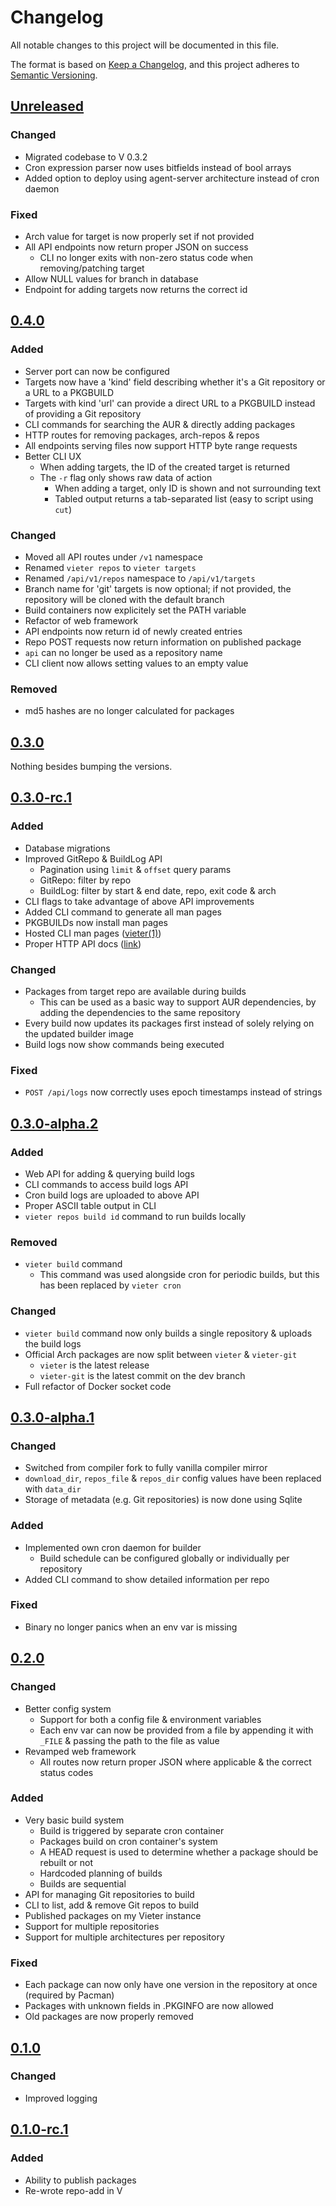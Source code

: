 # Changelog

All notable changes to this project will be documented in this file.

The format is based on [Keep a Changelog](https://keepachangelog.com/en/1.0.0/),
and this project adheres to [Semantic Versioning](https://semver.org/spec/v2.0.0.html).

## [Unreleased](https://git.rustybever.be/vieter-v/vieter/src/branch/dev)

### Changed

* Migrated codebase to V 0.3.2
* Cron expression parser now uses bitfields instead of bool arrays
* Added option to deploy using agent-server architecture instead of cron daemon

### Fixed

* Arch value for target is now properly set if not provided
* All API endpoints now return proper JSON on success
    * CLI no longer exits with non-zero status code when removing/patching
      target
* Allow NULL values for branch in database
* Endpoint for adding targets now returns the correct id

## [0.4.0](https://git.rustybever.be/vieter-v/vieter/src/tag/0.4.0)

### Added

* Server port can now be configured
* Targets now have a 'kind' field describing whether it's a Git repository or a
  URL to a PKGBUILD
* Targets with kind 'url' can provide a direct URL to a PKGBUILD instead of
  providing a Git repository
* CLI commands for searching the AUR & directly adding packages
* HTTP routes for removing packages, arch-repos & repos
* All endpoints serving files now support HTTP byte range requests
* Better CLI UX
    * When adding targets, the ID of the created target is returned
    * The `-r` flag only shows raw data of action
        * When adding a target, only ID is shown and not surrounding text
        * Tabled output returns a tab-separated list (easy to script using
          `cut`)

### Changed

* Moved all API routes under `/v1` namespace
* Renamed `vieter repos` to `vieter targets`
* Renamed `/api/v1/repos` namespace to `/api/v1/targets`
* Branch name for 'git' targets is now optional; if not provided, the
  repository will be cloned with the default branch
* Build containers now explicitely set the PATH variable
* Refactor of web framework
* API endpoints now return id of newly created entries
* Repo POST requests now return information on published package
* `api` can no longer be used as a repository name
* CLI client now allows setting values to an empty value

### Removed

* md5 hashes are no longer calculated for packages

## [0.3.0](https://git.rustybever.be/vieter-v/vieter/src/tag/0.3.0)

Nothing besides bumping the versions.

## [0.3.0-rc.1](https://git.rustybever.be/vieter-v/vieter/src/tag/0.3.0-rc.1)

### Added

* Database migrations
* Improved GitRepo & BuildLog API
    * Pagination using `limit` & `offset` query params
    * GitRepo: filter by repo
    * BuildLog: filter by start & end date, repo, exit code & arch
* CLI flags to take advantage of above API improvements
* Added CLI command to generate all man pages
* PKGBUILDs now install man pages
* Hosted CLI man pages ([vieter(1)](https://rustybever.be/man/vieter/vieter.1.html))
* Proper HTTP API docs ([link](https://rustybever.be/docs/vieter/api/))

### Changed

* Packages from target repo are available during builds
    * This can be used as a basic way to support AUR dependencies, by adding
      the dependencies to the same repository
* Every build now updates its packages first instead of solely relying on the
  updated builder image
* Build logs now show commands being executed

### Fixed

* `POST /api/logs` now correctly uses epoch timestamps instead of strings

## [0.3.0-alpha.2](https://git.rustybever.be/vieter-v/vieter/src/tag/0.3.0-alpha.2)

### Added

* Web API for adding & querying build logs
* CLI commands to access build logs API
* Cron build logs are uploaded to above API
* Proper ASCII table output in CLI
* `vieter repos build id` command to run builds locally

### Removed

* `vieter build` command
    * This command was used alongside cron for periodic builds, but this has
      been replaced by `vieter cron`

### Changed

* `vieter build` command now only builds a single repository & uploads the
  build logs
* Official Arch packages are now split between `vieter` & `vieter-git`
    * `vieter` is the latest release
    * `vieter-git` is the latest commit on the dev branch
* Full refactor of Docker socket code

## [0.3.0-alpha.1](https://git.rustybever.be/vieter-v/vieter/src/tag/0.3.0-alpha.1)

### Changed

* Switched from compiler fork to fully vanilla compiler mirror
* `download_dir`, `repos_file` & `repos_dir` config values have been replaced
  with `data_dir`
* Storage of metadata (e.g. Git repositories) is now done using Sqlite

### Added

* Implemented own cron daemon for builder
    * Build schedule can be configured globally or individually per repository
* Added CLI command to show detailed information per repo

### Fixed

* Binary no longer panics when an env var is missing

## [0.2.0](https://git.rustybever.be/vieter-v/vieter/src/tag/0.2.0)

### Changed

* Better config system
    * Support for both a config file & environment variables
    * Each env var can now be provided from a file by appending it with `_FILE`
      & passing the path to the file as value
* Revamped web framework
    * All routes now return proper JSON where applicable & the correct status
      codes

### Added

* Very basic build system
    * Build is triggered by separate cron container
    * Packages build on cron container's system
    * A HEAD request is used to determine whether a package should be rebuilt
      or not
    * Hardcoded planning of builds
    * Builds are sequential
* API for managing Git repositories to build
* CLI to list, add & remove Git repos to build
* Published packages on my Vieter instance
* Support for multiple repositories
* Support for multiple architectures per repository

### Fixed

* Each package can now only have one version in the repository at once
  (required by Pacman)
* Packages with unknown fields in .PKGINFO are now allowed
* Old packages are now properly removed

## [0.1.0](https://git.rustybever.be/vieter-v/vieter/src/tag/0.1.0)

### Changed

* Improved logging

## [0.1.0-rc.1](https://git.rustybever.be/vieter-v/vieter/src/tag/0.1.0-rc.1)

### Added

* Ability to publish packages
* Re-wrote repo-add in V
